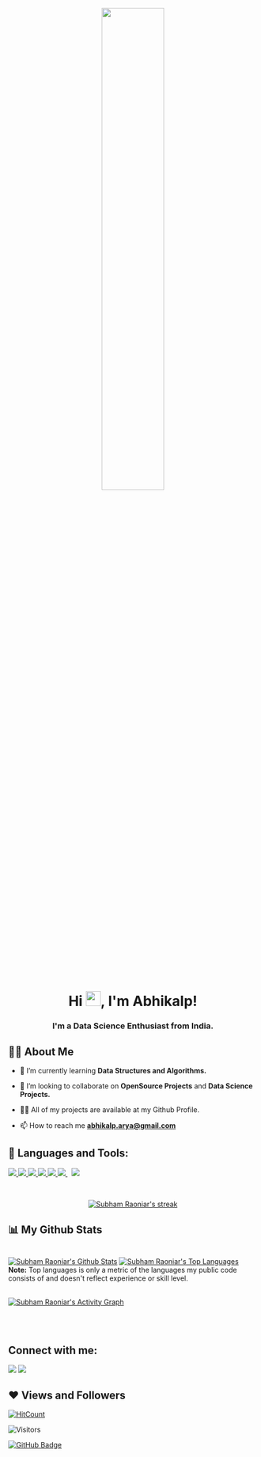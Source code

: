 <p align="center"><a href="#"><img src="https://github.com/abhikalparya/Abhikalp-Arya/blob/main/Untitled%20design.png" width="50%" height="50%"></a></p>


<h1 align="center">Hi <img src="https://raw.githubusercontent.com/MartinHeinz/MartinHeinz/master/wave.gif" width="30px">, I'm Abhikalp!</h1>
<h3 align="center">I'm a Data Science Enthusiast from India.</h3>


## 🙋‍♂️ About Me


- 🌱 I’m currently learning **Data Structures and Algorithms.**

- 👯 I’m looking to collaborate on **OpenSource Projects** and **Data Science Projects.**

- 👨‍💻 All of my projects are available at my Github Profile.

- 📫 How to reach me **abhikalp.arya@gmail.com**



## 🚀 Languages and Tools:

<p align="left">
    <a href="https://developer.mozilla.org/en-US/docs/Web/JavaScript" target="_blank"> <img src="https://img.icons8.com/color/48/000000/javascript.png"/> </a> 
    <a href="https://www.w3.org/html/" target="_blank"> <img src="https://img.icons8.com/color/48/000000/html-5.png"/> </a> 
    <a href="https://www.w3schools.com/css/" target="_blank"> <img src="https://img.icons8.com/color/48/000000/css3.png"/> </a> 
    <a href="https://getbootstrap.com" target="_blank"> <img src="https://img.icons8.com/color/48/000000/bootstrap.png"/> </a> 
    <a href="https://www.python.org" target="_blank"> <img src="https://img.icons8.com/color/48/000000/python.png"/> </a> 
    <a style="padding-right:8px;" href="https://nodejs.org" target="_blank"> <img src="https://img.icons8.com/color/48/000000/nodejs.png"/> </a>
    <a href="https://git-scm.com/" target="_blank"> <img src="https://img.icons8.com/color/48/000000/git.png"/> </a>

</p>

<!-- [![React Badge](https://img.shields.io/badge/-React-61DBFB?style=for-the-badge&labelColor=black&logo=react&logoColor=61DBFB)](#)  [![Javascript Badge](https://img.shields.io/badge/-Javascript-F0DB4F?style=for-the-badge&labelColor=black&logo=javascript&logoColor=F0DB4F)](#) [![Typescript Badge](https://img.shields.io/badge/-Typescript-007acc?style=for-the-badge&labelColor=black&logo=typescript&logoColor=007acc)](#) [![Nodejs Badge](https://img.shields.io/badge/-Nodejs-3C873A?style=for-the-badge&labelColor=black&logo=node.js&logoColor=3C873A)](#) [![GraphQL Badge](https://img.shields.io/badge/-GraphQl-e535ab?style=for-the-badge&labelColor=black&logo=node.js&logoColor=e535ab)](#) -->
<br/>

<p align="center">
    <a href="https://github.com/abhikalparya/github-readme-streak-stats">
        <img title="🔥 Get streak stats for your profile at git.io/streak-stats" alt="Subham Raoniar's streak" src="https://github-readme-streak-stats.herokuapp.com/?user=abhikalparya&theme=black-ice&hide_border=true&stroke=0000&background=060A0CD0"/>
    </a>
</p>

## 📊 My Github Stats

  <br/>
    <a href="https://github.com/abhikalparya/github-readme-stats"><img alt="Subham Raoniar's Github Stats" src="https://github-readme-stats.vercel.app/api?username=abhikalparya&show_icons=true&count_private=true&theme=react&hide_border=true&bg_color=0D1117" /></a>
  <a href="https://github.com/abhikalparya/github-readme-stats"><img alt="Subham Raoniar's Top Languages" src="https://github-readme-stats.vercel.app/api/top-langs/?username=abhikalparya&langs_count=8&count_private=true&layout=compact&theme=react&hide_border=true&bg_color=0D1117" /></a>
  <br/>
  <b>Note:</b> Top languages is only a metric of the languages my public code consists of and doesn't reflect experience or skill level.


<br/>
<br/>

<a href="https://github.com/abhikalparya/github-readme-activity-graph"><img alt="Subham Raoniar's Activity Graph" src="https://activity-graph.herokuapp.com/graph?username=abhikalparya&bg_color=0D1117&color=5BCDEC&line=5BCDEC&point=FFFFFF&hide_border=true" /></a>

<br/>
<br/>

## Connect with me:
<p align="left">

<a href = "https://www.linkedin.com/in/abhikalp-arya-7179431b9/"><img src="https://img.icons8.com/fluent/48/000000/linkedin.png"/></a>
<a href = "https://www.instagram.com/abhikalp.arya/"><img src="https://img.icons8.com/fluent/48/000000/instagram-new.png"/></a>


</p>

## ❤ Views and Followers
[![HitCount](http://hits.dwyl.com/abhikalparya/Abhikalp-Arya.svg)](http://hits.dwyl.com/abhikalparya/Abhikalp-Arya)

<p><img src='https://visitor-badge.laobi.icu/badge?page_id=abhikalparya' alt="Visitors"></p>
<a href="https://github.com/abhikalparya?tab=followers"><img src="https://img.shields.io/github/followers/abhikalparya?label=Followers&style=social" alt="GitHub Badge"></a>
